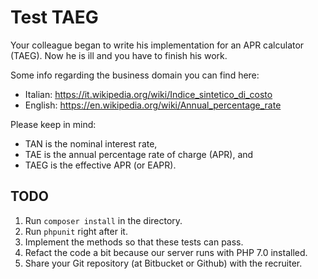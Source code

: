 # Test TAEG

Your colleague began to write his implementation for an APR calculator (TAEG). Now he is ill and you have to finish his work.

Some info regarding the business domain you can find here:

-  Italian: https://it.wikipedia.org/wiki/Indice_sintetico_di_costo
-  English: https://en.wikipedia.org/wiki/Annual_percentage_rate

Please keep in mind:

-  TAN is the nominal interest rate,
-  TAE is the annual percentage rate of charge (APR), and
-  TAEG is the effective APR (or EAPR). 

## TODO

1. Run `composer install` in the directory.
2. Run `phpunit` right after it.
3. Implement the methods so that these tests can pass.
4. Refact the code a bit because our server runs with PHP 7.0 installed.
5. Share your Git repository (at Bitbucket or Github) with the recruiter.
